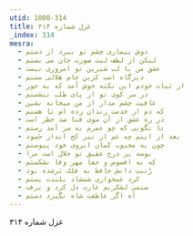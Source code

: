 ```yaml
---
utid: 1000-314
title: غزل شماره ۳۱۴
_index: 314
mesra:
  - دوش بیماری چشم تو ببرد از دستم
  - لیکن از لطف لبت صورت جان می بستم
  - عشق من با لب شیرین تو امروزی نیست
  - دیرگاه است کزین جام هلالی مستم
  - از ثبات خودم این نکته خوش آمد که به جور
  - در سر کوی تو از پای طلب ننشستم
  - عافیت چشم مدار از من میخانه نشین
  - که دم از خدمت رندان زده ام تا هستم
  - در ره عشق از آن سوی فنا صد خطر است
  - تا نگویی که چو عمرم به سر آمد رستم
  - بعد از اینم چه غم از تیر کج انداز حَسود
  - چون به محبوب کمان ابروی خود پیوستم
  - بوسه بر درج عقیق تو حلال است مرا
  - که به افسوس و جفا مهر وفا نشکستم
  - رُتبتِ دانش حافظ به فلک بَرشده بود
  - کرد غمخواری شمشاد بلندت پستم
  - صنمی لشکریم غارت دل کرد و برفت
  - آه اگر عاطفت شاه نگیرد دستم
---
```

غزل شماره ۳۱۴
